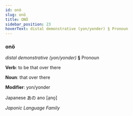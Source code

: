 ```yaml
---
id: onö
slug: onö
title: ONÖ
sidebar_position: 23
hoverText: distal demonstrative (yon/yonder) § Pronoun
---
```


### onö

*distal demonstrative (yon/yonder)* **§** Pronoun

**Verb**: to be that over there

**Noun**: that over there

**Modifier**: yon/yonder

Japanese あの ano [a̠no̞]

*Japonic Language Family*
